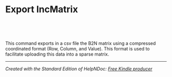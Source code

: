 # Export IncMatrix

&nbsp;

&nbsp;

This command exports in a csv file the B2N matrix using a compressed coordinated format (Row, Column, and Value). This format is used to facilitate uploading this data into a sparse matrix.

***
_Created with the Standard Edition of HelpNDoc: [Free Kindle producer](<https://www.helpndoc.com/feature-tour/create-ebooks-for-amazon-kindle>)_

